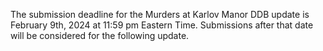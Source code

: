 The submission deadline for the Murders at Karlov Manor DDB update is February 9th, 2024 at 11:59 pm Eastern Time.  Submissions after that date will be considered for the following update.